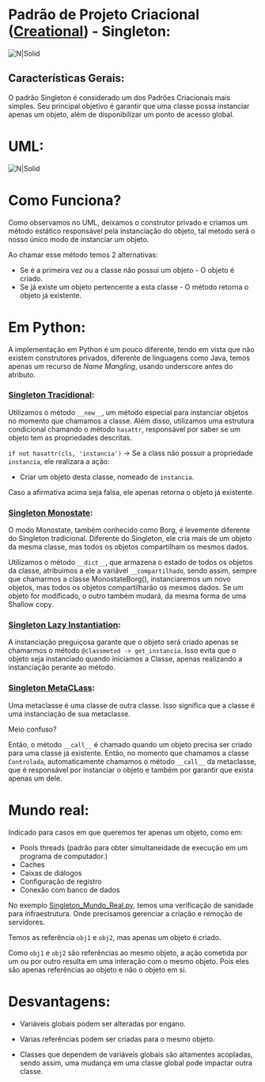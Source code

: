 # Padrão de Projeto Criacional ([Creational](https://github.com/drbuche/python-design-patterns/tree/master/Creational)) - Singleton:

![N|Solid](https://i.imgur.com/TIb0XaS.jpg)
## Características Gerais: 
O padrão Singleton é considerado um dos Padrões  Criacionais mais simples. Seu principal objetivo é garantir que uma classe possa instanciar apenas um objeto, além de disponibilizar um ponto de acesso global.

# UML:

![N|Solid](https://www.patrickschadler.com/wp-content/uploads/2019/08/2000px-Singleton_UML_class_diagram-e1565094559716.png)

# Como Funciona?

Como observamos no UML, deixamos o construtor privado e criamos um método estático responsável pela instanciação do objeto, tal metodo será o nosso único modo de instanciar um objeto.

Ao chamar esse método temos 2 alternativas:
- Se é a primeira vez ou a classe não possui um objeto - O objeto é criado.
- Se já existe um objeto pertencente a esta classe - O método retorna o objeto já existente.

# Em Python:

A implementação em Python é um pouco diferente, tendo em vista que não existem construtores privados, diferente de linguagens como Java, temos apenas um recurso de *Name Mangling*, usando underscore antes do atributo.

### [Singleton Tracidional](https://github.com/drbuche/python-design-patterns/blob/master/Creational/Singleton/01_Singleton_Tradicional.py):
Utilizamos o método `__new__`, um método especial para instanciar objetos no momento que chamamos a classe. Além disso, utilizamos uma estrutura condicional chamando o método `hasattr`, responsável por saber se um objeto tem as propriedades descritas. 

`if not hasattr(cls, 'instancia')` -> Se a class não possuir a propriedade `instancia`, ele realizara a ação:
- Criar um objeto desta classe, nomeado de `instancia`.

Caso a afirmativa acima seja falsa, ele apenas retorna o objeto já existente.

### [Singleton Monostate](https://github.com/drbuche/python-design-patterns/blob/master/Creational/Singleton/02_Monostate_Borg.py):
O modo Monostate, também conhecido como Borg, é levemente diferente do Singleton tradicional. Diferente do Singleton, ele cria mais de um objeto da mesma classe, mas todos os objetos compartilham os mesmos dados.

Utilizamos o método `__dict__`, que armazena o estado de todos os objetos da classe, atribuimos a ele a variável `__compartilhado`, sendo assim, sempre que chamarmos a classe MonostateBorg(), instanciaremos um novo objetos, mas todos os objetos compartilharão os mesmos dados. Se um objeto for modificado, o outro também mudará, da mesma forma de uma Shallow copy.

### [Singleton Lazy Instantiation](https://github.com/drbuche/python-design-patterns/blob/master/Creational/Singleton/03_Singleton_Lazy_Instantiation.py):
A instanciação preguiçosa garante que o objeto será criado apenas se chamarmos o método `@classmetod -> get_instancia`. Isso evita que o objeto seja instanciado quando iniciamos a Classe, apenas realizando a instanciação perante ao método.

### [Singleton MetaCLass](https://github.com/drbuche/python-design-patterns/blob/master/Creational/Singleton/04_Singleton_MetacLass.py):

Uma metaclasse é uma classe de outra classe. Isso significa que a classe é uma instanciação de sua metaclasse.

Meio confuso?

Então, o método `__call__` é chamado quando um objeto precisa ser criado para uma classe já existente. Então, no momento que chamamos a classe `Controlada`, automaticamente chamamos o método `__call__` da metaclasse, que é responsável por instanciar o objeto e também por garantir que exista apenas um dele.

# Mundo real:

Indicado para casos em que queremos ter apenas um objeto, como em:

- Pools threads (padrão para obter simultaneidade de execução em um programa de computador.)
- Caches
- Caixas de diálogos
- Configuração de registro
- Conexão com banco de dados

No exemplo [Singleton_Mundo_Real.py](https://github.com/drbuche/python-design-patterns/blob/master/Creational/Singleton/Singleton_Mundo_Real.py), temos uma verificação de sanidade para infraestrutura. Onde precisamos gerenciar a criação e remoção de servidores.
 
Temos as referência `obj1` e `obj2`, mas apenas um objeto é criado.

Como `obj1` e `obj2` são referências ao mesmo objeto, a ação cometida por um ou por outro resulta em uma interação com o mesmo objeto. Pois eles são apenas referências ao objeto e não o objeto em si.

# Desvantagens:

- Variáveis globais podem ser alteradas por engano.

- Várias referências podem ser criadas para o mesmo objeto.

- Classes que dependem de variáveis globais são altamentes acopladas, sendo assim, uma mudança em uma classe global pode impactar outra classe.
